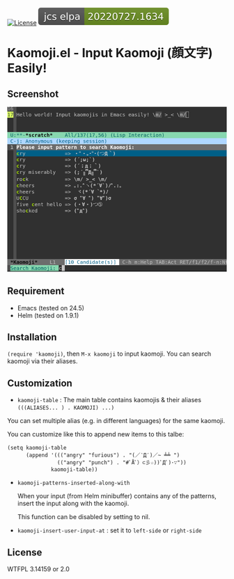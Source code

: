 [![License](https://img.shields.io/badge/license-WTFPL-brightgreen.svg)](http://www.wtfpl.net/)
[![JCS-ELPA](https://raw.githubusercontent.com/jcs-emacs/badges/master/elpa/v/kaomoji.svg)](https://jcs-emacs.github.io/jcs-elpa/#/kaomoji)

# Kaomoji.el - Input Kaomoji (顔文字) Easily!

## Screenshot

![](screenshot.png)

## Requirement

- Emacs (tested on 24.5)
- Helm (tested on 1.9.1)

## Installation

`(require 'kaomoji)`, then `M-x kaomoji` to input kaomoji.
You can search kaomoji via their aliases.

## Customization

- `kaomoji-table` : The main table contains kaomojis & their aliases `(((ALIASES... ) . KAOMOJI) ...)`

You can set multiple alias (e.g. in different languages) for the same kaomoji.

You can customize like this to append new items to this talbe:

```elisp
(setq kaomoji-table
      (append '((("angry" "furious") . "(／‵Д′)／~ ╧╧ ")
                (("angry" "punch") . "#ﾟÅﾟ）⊂彡☆))ﾟДﾟ)･∵"))
              kaomoji-table))
```

- `kaomoji-patterns-inserted-along-with`

  When your input (from Helm minibuffer) contains any of the patterns,
  insert the input along with the kaomoji.

  This function can be disabled by setting to nil.

- `kaomoji-insert-user-input-at` : set it to `left-side` or `right-side`

## License

WTFPL 3.14159 or 2.0
